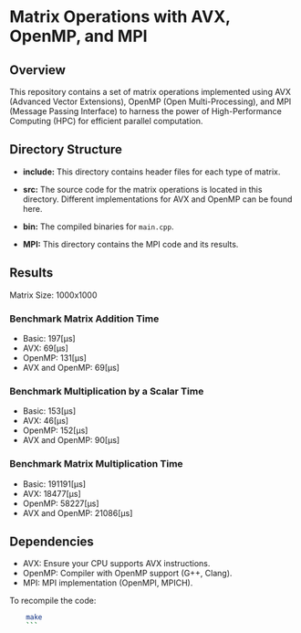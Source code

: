# Matrix Operations with AVX, OpenMP, and MPI

## Overview

This repository contains a set of matrix operations implemented using AVX (Advanced Vector Extensions), OpenMP (Open Multi-Processing), and MPI (Message Passing Interface) to harness the power of High-Performance Computing (HPC) for efficient parallel computation.

## Directory Structure

- **include:** This directory contains header files for each type of matrix.
  
- **src:** The source code for the matrix operations is located in this directory. Different implementations for AVX and OpenMP can be found here.

- **bin:** The compiled binaries for `main.cpp`.

- **MPI:** This directory contains the MPI code and its results.

## Results

Matrix Size: 1000x1000

### Benchmark Matrix Addition Time

- Basic: 197[µs]
- AVX: 69[µs]
- OpenMP: 131[µs]
- AVX and OpenMP: 69[µs]

### Benchmark Multiplication by a Scalar Time

- Basic: 153[µs]
- AVX: 46[µs]
- OpenMP: 152[µs]
- AVX and OpenMP: 90[µs]

### Benchmark Matrix Multiplication Time

- Basic: 191191[µs]
- AVX: 18477[µs]
- OpenMP: 58227[µs]
- AVX and OpenMP: 21086[µs]

## Dependencies

- AVX: Ensure your CPU supports AVX instructions.
- OpenMP: Compiler with OpenMP support (G++, Clang).
- MPI: MPI implementation (OpenMPI, MPICH).

To recompile the code:
```bash
    make
    ```
